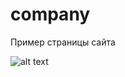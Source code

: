 # company
<p>Пример страницы сайта</p>

![alt text](https://github.com/Alenale/company/tree/master/img/2018-02-11_13-13-25.png)
